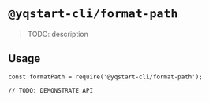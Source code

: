 # `@yqstart-cli/format-path`

> TODO: description

## Usage

```
const formatPath = require('@yqstart-cli/format-path');

// TODO: DEMONSTRATE API
```
